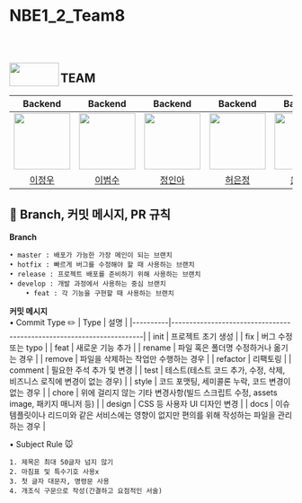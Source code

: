 # NBE1_2_Team8

<br></br>
<p align="left">  
  <img src="https://github.com/user-attachments/assets/de3e6a75-b182-4103-ad63-5914c3789a8b" align="left" width="88" height="42">  
  <h2>TEAM</h2>
</p>

|Backend|Backend|Backend|Backend|Backend|
|:---:|:---:|:---:|:---:|:---:|
| <img src="https://github.com/user-attachments/assets/52716ea1-8b2c-4376-b76d-8c1c3ad88891" width=100 height=100></a> <a href="https://github.com/j-ra1n"> | <img src = "https://avatars.githubusercontent.com/u/86824224?v=4" width=100 height=100></a> <a href="https://github.com/leebs0521"> | <img src="https://avatars.githubusercontent.com/u/150119998?v=4" width=100 height=100></a> <a href="https://github.com/InaJeong73"> | <img src="https://avatars.githubusercontent.com/u/111877048?v=4" width=100 height=100></a>  <a href="https://github.com/eundeang"> | <img src="https://avatars.githubusercontent.com/u/82310788?v=4" width="100" height="100"></a> <a href="https://github.com/Iecorn">|
|[이정우](https://github.com/j-ra1n)|[이범수](https://github.com/leebs0521)|[정인아](https://github.com/InaJeong73)|[허은정](https://github.com/eundeang)|[윤이건](https://github.com/Iecorn)|


## 💬 Branch, 커밋 메시지, PR 규칙
**Branch**
```
• master : 배포가 가능한 가장 메인이 되는 브랜치
• hotfix : 빠르게 버그를 수정해야 할 때 사용하는 브랜치
• release : 프로젝트 배포를 준비하기 위해 사용하는 브랜치
• develop : 개발 과정에서 사용하는 중심 브랜치
    • feat : 각 기능을 구현할 때 사용하는 브랜치
```
**커밋 메시지**
<br>
• Commit Type ✏️
| Type     | 설명                                                                 |
|----------|----------------------------------------------------------------------|
| init     | 프로젝트 초기 생성                                                   |
| fix      | 버그 수정 또는 typo                                                  |
| feat     | 새로운 기능 추가                                                     |
| rename   | 파일 혹은 폴더명 수정하거나 옮기는 경우                              |
| remove   | 파일을 삭제하는 작업만 수행하는 경우                                 |
| refactor | 리팩토링                                                             |
| comment  | 필요한 주석 추가 및 변경                                             |
| test     | 테스트(테스트 코드 추가, 수정, 삭제, 비즈니스 로직에 변경이 없는 경우) |
| style    | 코드 포맷팅, 세미콜론 누락, 코드 변경이 없는 경우                    |
| chore    | 위에 걸리지 않는 기타 변경사항(빌드 스크립트 수정, assets image, 패키지 매니저 등) |
| design   | CSS 등 사용자 UI 디자인 변경                                          |
| docs     | 이슈템플릿이나 리드미와 같은 서비스에는 영향이 없지만 편의를 위해 작성하는 파일을 관리하는 경우 |

• Subject Rule 🐭
```
1. 제목은 최대 50글자 넘지 않기
2. 마침표 및 특수기호 사용x
3. 첫 글자 대문자, 명령문 사용
4. 개조식 구문으로 작성(간결하고 요점적인 서술)
```
